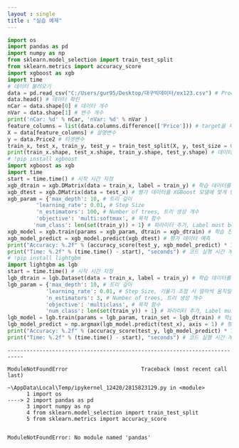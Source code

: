 ```yaml
---
layout : single
title : "실습 예제"
---
```


```python
import os
import pandas as pd
import numpy as np
from sklearn.model_selection import train_test_split
from sklearn.metrics import accuracy_score
import xgboost as xgb
import time
# 데이터 불러오기
data = pd.read_csv("C:/Users/gur95/Desktop/대구빅데이터/ex123.csv") # Product Category
data.head() # 데이터 확인
nCar = data.shape[0] # 데이터 개수
nVar = data.shape[1] # 변수 개수
print('nCar: %d' % nCar, 'nVar: %d' % nVar )
feature_columns = list(data.columns.difference(['Price'])) # target을 제외한 모든 행
X = data[feature_columns] # 설명변수
y = data.Price2 # 타겟변수
train_x, test_x, train_y, test_y = train_test_split(X, y, test_size = 0.2, random_state = 42) # 학습데이터와 평가데이터의 비율을 8:2 로 분할|
print(train_x.shape, test_x.shape, train_y.shape, test_y.shape) # 데이터 개수 확인
# !pip install xgboost
import xgboost as xgb
import time
start = time.time() # 시작 시간 지정
xgb_dtrain = xgb.DMatrix(data = train_x, label = train_y) # 학습 데이터를 XGBoost 모델에 맞게 변환
xgb_dtest = xgb.DMatrix(data = test_x) # 평가 데이터를 XGBoost 모델에 맞게 변환
xgb_param = {'max_depth': 10, # 트리 깊이
         'learning_rate': 0.01, # Step Size
         'n_estimators': 100, # Number of trees, 트리 생성 개수
         'objective': 'multi:softmax', # 목적 함수
        'num_class': len(set(train_y)) + 1} # 파라미터 추가, Label must be in [0, num_class) -> num_class보다 1 커야한다.
xgb_model = xgb.train(params = xgb_param, dtrain = xgb_dtrain) # 학습 진행
xgb_model_predict = xgb_model.predict(xgb_dtest) # 평가 데이터 예측
print("Accuracy: %.2f" % (accuracy_score(test_y, xgb_model_predict) * 100), "%") # 정확도 % 계산
print("Time: %.2f" % (time.time() - start), "seconds") # 코드 실행 시간 계산
# !pip install lightgbm
import lightgbm as lgb
start = time.time() # 시작 시간 지정
lgb_dtrain = lgb.Dataset(data = train_x, label = train_y) # 학습 데이터를 LightGBM 모델에 맞게 변환
lgb_param = {'max_depth': 10, # 트리 깊이
            'learning_rate': 0.01, # Step Size, 기울기 조정 시 얼마씩 움직일지 같은 크기
            'n_estimators': 3, # Number of trees, 트리 생성 개수
            'objective': 'multiclass', # 목적 함수
            'num_class': len(set(train_y)) + 1} # 파라미터 추가, Label must be in [0, num_class) -> num_class보다 1 커야한다.
lgb_model = lgb.train(params = lgb_param, train_set = lgb_dtrain) # 학습 진행
lgb_model_predict = np.argmax(lgb_model.predict(test_x), axis = 1) # 평가 데이터 예측, Softmax의 결과값 중 가장 큰 값의 Label로 예측
print("Accuracy: %.2f" % (accuracy_score(test_y, lgb_model_predict) * 100), "%") # 정확도 % 계산
print("Time: %.2f" % (time.time() - start), "seconds") # 코드 실행 시간 계산
```


    ---------------------------------------------------------------------------

    ModuleNotFoundError                       Traceback (most recent call last)

    ~\AppData\Local\Temp/ipykernel_12420/2815823129.py in <module>
          1 import os
    ----> 2 import pandas as pd
          3 import numpy as np
          4 from sklearn.model_selection import train_test_split
          5 from sklearn.metrics import accuracy_score
    

    ModuleNotFoundError: No module named 'pandas'



```python

```
